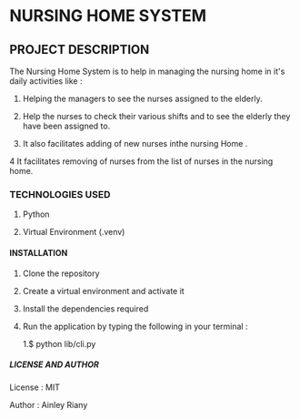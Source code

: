 # NURSING HOME SYSTEM

## PROJECT DESCRIPTION

The Nursing Home System is to help in managing the nursing home in it's daily activities like :

1. Helping the managers to see the nurses  assigned to the elderly.

2. Help the nurses to check their various shifts and to see the elderly they have been assigned to.

3. It also facilitates adding of new nurses inthe nursing Home .

4 It facilitates removing of nurses from the list of nurses in the nursing home.

### TECHNOLOGIES USED

1. Python

2. Virtual Environment (.venv)

#### INSTALLATION

1. Clone the repository

2. Create a virtual environment and activate it

3. Install the dependencies required

4. Run the application by typing the following in your terminal :
   
   1.$ python lib/cli.py

##### LICENSE AND AUTHOR 

License : MIT

Author : Ainley Riany